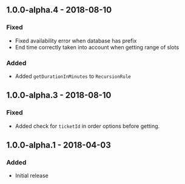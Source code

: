 ## 1.0.0-alpha.4 - 2018-08-10
### Fixed
- Fixed availability error when database has prefix
- End time correctly taken into account when getting range of slots

### Added
- Added `getDurationInMinutes` to `RecursionRule`

## 1.0.0-alpha.3 - 2018-08-10
### Fixed
- Added check for `ticketId` in order options before getting.

## 1.0.0-alpha.1 - 2018-04-03
### Added
- Initial release